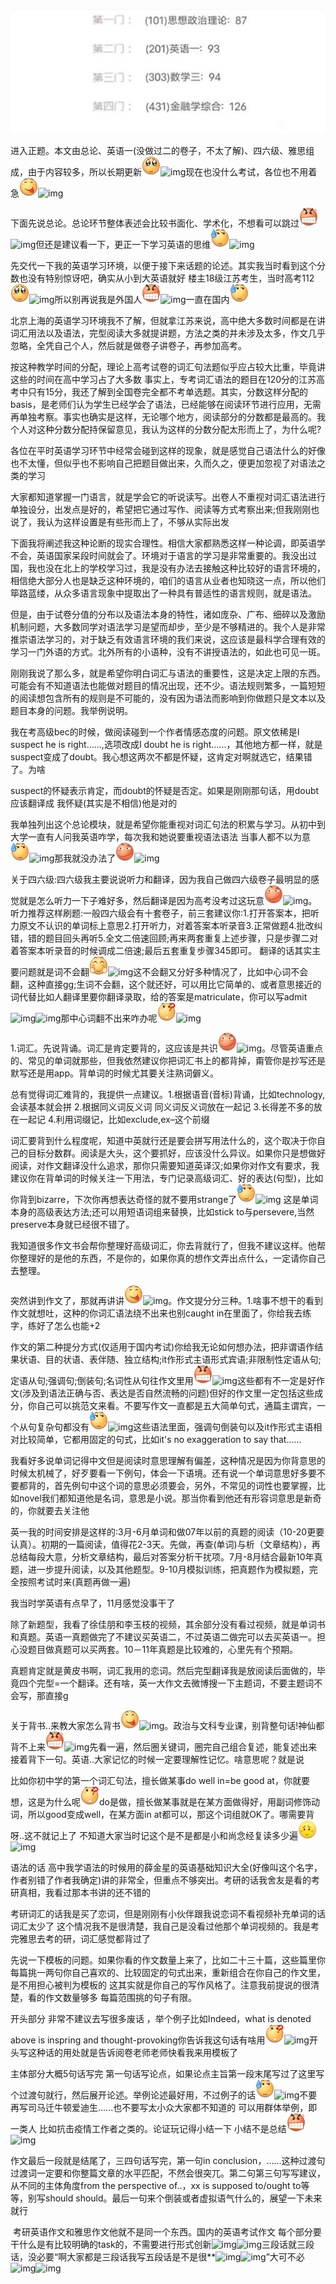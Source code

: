 ![img](贴吧大神英语-photo/6cf8b2fb43166d2293b1ff46032309f79152d226.jpg)

进入正题。本文由总论、英语一(没做过二的卷子，不太了解)、四六级、雅思组成，由于内容较多，所以长期更新![img](贴吧大神英语-photo/image_emoticon28.png)![img](https://gsp0.baidu.com/5aAHeD3nKhI2p27j8IqW0jdnxx1xbK/tb/editor/images/client/image_emoticon28.png)现在也没什么考试，各位也不用着急![img](贴吧大神英语-photo/image_emoticon3.png)![img](https://gsp0.baidu.com/5aAHeD3nKhI2p27j8IqW0jdnxx1xbK/tb/editor/images/client/image_emoticon3.png)

下面先说总论。总论环节整体表述会比较书面化、学术化，不想看可以跳过![img](贴吧大神英语-photo/image_emoticon6.png)![img](https://gsp0.baidu.com/5aAHeD3nKhI2p27j8IqW0jdnxx1xbK/tb/editor/images/client/image_emoticon6.png)但还是建议看一下，更正一下学习英语的思维![img](贴吧大神英语-photo/image_emoticon8.png)![img](https://gsp0.baidu.com/5aAHeD3nKhI2p27j8IqW0jdnxx1xbK/tb/editor/images/client/image_emoticon8.png)

先交代一下我的英语学习环境，以便于接下来话题的论述。其实我当时看到这个分数也没有特别惊讶吧，确实从小到大英语就好 楼主18级江苏考生，当时高考112![img](贴吧大神英语-photo/image_emoticon28-164612952192314.png)![img](https://gsp0.baidu.com/5aAHeD3nKhI2p27j8IqW0jdnxx1xbK/tb/editor/images/client/image_emoticon28.png)所以别再说我是外国人![img](贴吧大神英语-photo/image_emoticon6-164612952192316.png)![img](https://gsp0.baidu.com/5aAHeD3nKhI2p27j8IqW0jdnxx1xbK/tb/editor/images/client/image_emoticon6.png)一直在国内![img](贴吧大神英语-photo/image_emoticon8-164612952192318.png)



​            北京上海的英语学习环境我不了解，但就拿江苏来说，高中绝大多数时间都是在讲词汇用法以及语法，完型阅读大多就提讲题，方法之类的并未涉及太多，作文几乎忽略，全凭自己个人，然后就是做卷子讲卷子，再参加高考。



按这种教学时间的分配，理论上高考试卷的词汇句法题似乎应占较大比重，毕竟讲这些的时间在高中学习占了大多数  事实上，专考词汇语法的题目在120分的江苏高考中只有15分，我还了解到全国卷完全都不考单选题。其实，分数这样分配的basis，是老师们认为学生已经学会了语法，已经能够在阅读环节进行应用，无需再单独考察。事实也确实是这样，无论哪个地方，阅读部分的分数都是最高的。我个人对这种分数分配持保留意见，我认为这样的分数分配太形而上了，为什么呢?



各位在平时英语学习环节中经常会碰到这样的现象，就是感觉自己语法什么的好像也不太懂，但似乎也不影响自己把题目做出来，久而久之，便更加忽视了对语法之类的学习



大家都知道掌握一门语言，就是学会它的听说读写。出卷人不重视对词汇语法进行单独设分，出发点是好的，希望把它通过写作、阅读等方式考察出来;但我刚刚也说了，我认为这样设置是有些形而上了，不够从实际出发



下面我将阐述我这种论断的现实合理性。相信大家都熟悉这样一种论调，即英语学不会，英语国家呆段时间就会了。环境对于语言的学习是非常重要的。我没出过国，我也没在北上的学校学习过，我是没有办法去接触这种比较好的语言环境的，相信绝大部分人也是缺乏这种环境的，咱们的语言从业者也知晓这一点，所以他们筚路蓝缕，从众多语言现象中提取出了一种具有普适性的语言规则，就是语法。



但是，由于试卷分值的分布以及语法本身的特性，诸如庞杂、广布、细碎以及激励机制问题，大多数同学对语法学习是望而却步，至少是不够精进的。我个人是非常推崇语法学习的，对于缺乏有效语言环境的我们来说，这应该是最科学合理有效的学习一门外语的方式。北外所有的小语种，没有不讲授语法的，如此也可见一斑。



刚刚我说了那么多，就是希望你明白词汇与语法的重要性，这是决定上限的东西。可能会有不知道语法也能做对题目的情况出现，还不少。语法规则繁多，一篇短短的阅读想包含所有的规则是不可能的，没有因为语法而影响到你做题只是文本以及题目本身的问题。我举例说明。



我在考高级bec的时候，做阅读碰到一个作者情感态度的问题。原文依稀是I suspect he is right......,选项改成I  doubt he is  right......，其他地方都一样，就是suspect变成了doubt。我心想这两次不都是怀疑，这肯定对啊就选它，结果错了。为啥

suspect的怀疑表示肯定，而doubt的怀疑是否定。如果是刚刚那句话，用doubt应该翻译成 我怀疑(其实是不相信)他是对的

我单独列出这个总论模块，就是希望你能重视对词汇句法的积累与学习。从初中到大学一直有人问我英语咋学，每次我和她说要重视语法语法 当事人都不以为意![img](贴吧大神英语-photo/image_emoticon8-164612965870220.png)![img](https://gsp0.baidu.com/5aAHeD3nKhI2p27j8IqW0jdnxx1xbK/tb/editor/images/client/image_emoticon8.png)那我就没办法了![img](贴吧大神英语-photo/image_emoticon16.png)![img](https://gsp0.baidu.com/5aAHeD3nKhI2p27j8IqW0jdnxx1xbK/tb/editor/images/client/image_emoticon16.png)





关于四六级:四六级我主要说说听力和翻译，因为我自己做四六级卷子最明显的感觉就是怎么听力一下子难好多，然后翻译是因为高考没考过这玩意![img](贴吧大神英语-photo/image_emoticon16-164612967232323.png)![img](https://gsp0.baidu.com/5aAHeD3nKhI2p27j8IqW0jdnxx1xbK/tb/editor/images/client/image_emoticon16.png)。
听力推荐这样刷题:一般四六级会有十套卷子，前三套建议你:1.打开答案本，把听力原文不认识的单词标上意思2.打开听力，对着答案本听录音3.正常做题4.批改纠错，错的题目回头再听5.全文二倍速回顾;再来两套重复上述步骤，只是步骤二对着答案本听录音的时候调成二倍速;最后五套重复步骤345即可。
翻译的话其实主要问题就是词不会翻![img](贴吧大神英语-photo/image_emoticon24.png)![img](https://gsp0.baidu.com/5aAHeD3nKhI2p27j8IqW0jdnxx1xbK/tb/editor/images/client/image_emoticon24.png)这不会翻又分好多种情况了，比如中心词不会翻，这种直接gg;生词不会翻，这个就还好，可以用比它简单的、或者意思接近的词代替比如人翻译里要你翻译录取，给的答案是matriculate，你可以写admit![img](https://gsp0.baidu.com/5aAHeD3nKhI2p27j8IqW0jdnxx1xbK/tb/editor/images/client/image_emoticon24.png)![img](https://gsp0.baidu.com/5aAHeD3nKhI2p27j8IqW0jdnxx1xbK/tb/editor/images/client/image_emoticon24.png)那中心词翻不出来咋办呢![img](贴吧大神英语-photo/image_emoticon15.png)![img](https://gsp0.baidu.com/5aAHeD3nKhI2p27j8IqW0jdnxx1xbK/tb/editor/images/client/image_emoticon15.png)



1.词汇。先说背诵。词汇是肯定要背的，这应该是共识![img](贴吧大神英语-photo/image_emoticon16-164612977833127.png)![img](https://gsp0.baidu.com/5aAHeD3nKhI2p27j8IqW0jdnxx1xbK/tb/editor/images/client/image_emoticon16.png)。尽管英语重点的、常见的单词就那些，但我依然建议你把词汇书上的都背掉，甭管你是抄写还是默写还是用app。背单词的时候尤其要关注熟词僻义。

总有觉得词汇难背的，我提供一点建议。1.根据语音(音标)背诵，比如technology,会读基本就会拼 2.根据同义词反义词 同义词反义词放在一起记 3.长得差不多的放在一起记 4.利用词缀记，比如exclude,ex–这个前缀



词汇要背到什么程度呢，知道中英就行还是要会拼写用法什么的，这个取决于你自己的目标分数群。阅读是大头，这个要抓好，应该没什么异议。如果你只是想做好阅读，对作文翻译没什么追求，那你只需要知道英译汉;如果你对作文有要求，我建议你在背单词的时候关注一下用法，专门记录高级词汇、好的表达(句型)，比如你背到bizarre，下次你再想表达奇怪的就不要用strange了![img](贴吧大神英语-photo/image_emoticon8-164612980832029.png)![img](https://gsp0.baidu.com/5aAHeD3nKhI2p27j8IqW0jdnxx1xbK/tb/editor/images/client/image_emoticon8.png) 这是单词本身的高级表达方法;还可以用短语词组来替换，比如stick to与persevere,当然preserve本身就已经很不错了。

我知道很多作文书会帮你整理好高级词汇，你去背就行了，但我不建议这样。他帮你整理好的是他的东西，不是你的，如果你真的想作文弄出点什么，一定请你自己去整理。

突然讲到作文了，那就再讲讲![img](贴吧大神英语-photo/image_emoticon3-164612984496931.png)![img](https://gsp0.baidu.com/5aAHeD3nKhI2p27j8IqW0jdnxx1xbK/tb/editor/images/client/image_emoticon3.png)。作文提分分三种。1.啥事不想干的看到作文就想吐，这种的你词汇语法绕不出来也别caught in在里面了，你给我去练字，练好了怎么也能+2



作文的第二种提分方式(仅适用于国内考试)你给我无论如何想办法，把非谓语作结果状语、目的状语、表伴随、独立结构;it作形式主语形式宾语;非限制性定语从句;定语从句;强调句;倒装句;名词性从句往作文里用![img](贴吧大神英语-photo/image_emoticon6-164612993141333.png)![img](https://gsp0.baidu.com/5aAHeD3nKhI2p27j8IqW0jdnxx1xbK/tb/editor/images/client/image_emoticon6.png)这些都有不一定是好作文(涉及到语法正确与否、表达是否自然流畅的问题)但好的作文里一定包括这些成分，你自己可以挑范文来看。不要写作文一直都是五大简单句式，通篇主谓宾，一个从句复杂句都没有![img](贴吧大神英语-photo/image_emoticon8-164612993141335.png)![img](https://gsp0.baidu.com/5aAHeD3nKhI2p27j8IqW0jdnxx1xbK/tb/editor/images/client/image_emoticon8.png)这些语法里面，强调句倒装句以及it作形式主语相对比较简单，它都用固定的句式，比如it's no exaggeration to say that......

我看好多说单词记得中文但是阅读时意思理解有偏差，这种情况是因为你背意思的时候太机械了，好歹要看一下例句，体会一下语境。还有说一个单词意思好多要不要都背的，首先例句中这个词的意思必须要会，另外，不常见的词性也要掌握，比如novel我们都知道他是名词，意思是小说。那当你看到他还有形容词意思是新奇的，你就要去关注他

英一我的时间安排是这样的:3月-6月单词和做07年以前的真题的阅读（10-20更要认真）。初期的一篇阅读，值得花2-3天。先做，再查(单词)与析（文章结构），再总结每段大意，分析文章结构，最后对答案分析干扰项。7月-8月结合最新10年真题，进一步提升阅读，以及其他题型。9-10月模拟训练，把真题作为模拟题，完全按照考试时来(真题再做一遍)

我当时学英语有点早了，11月感觉没事干了

除了新题型，我看了徐佳朋和李玉枝的视频，其余部分没有看过视频，就是单词书和真题。英语一真题做完了不建议买英语二，不过英语二做完可以去买英语一。担心没题目做真题可以买两套。10－11年真题是比较难的，心里先有个预期。

真题肯定就是黄皮书啊，词汇我用的恋词。然后完型翻译我是放阅读后面做的，毕竟四个完型=一个翻译。还有啥，英一大作文去微博搜一下主题词，不要主题词不会写，那直接g

关于背书..来教大家怎么背书![img](贴吧大神英语-photo/image_emoticon3-164613007483437.png)![img](https://gsp0.baidu.com/5aAHeD3nKhI2p27j8IqW0jdnxx1xbK/tb/editor/images/client/image_emoticon3.png)。政治与文科专业课，别背整句话!神仙都背不上来![img](贴吧大神英语-photo/image_emoticon6-164613007483439.png)![img](https://gsp0.baidu.com/5aAHeD3nKhI2p27j8IqW0jdnxx1xbK/tb/editor/images/client/image_emoticon6.png)先看一遍，然后圈关键词，圈完自己组合复述，能复述出来接着背下一句。英语..大家记忆的时候一定要理解性记忆。啥意思呢？就是说

比如你初中学的第一个词汇句法，擅长做某事do well in=be good at，你就要想，这是为什么呢![img](贴吧大神英语-photo/image_emoticon15-164613008270341.png)do是做，擅长做某事就是在某方面做得好，用副词修饰动词，所以good变成well，在某方面in at都可以，那这个词组就OK了。哪需要背呀..这不就记上了 不知道大家当时记这个是不是都是小和尚念经复读多少遍![img](贴吧大神英语-photo/image_emoticon66.png)![img](https://gsp0.baidu.com/5aAHeD3nKhI2p27j8IqW0jdnxx1xbK/tb/editor/images/client/image_emoticon66.png)

语法的话 高中我学语法的时候用的薛金星的英语基础知识大全(好像叫这个名字，作者别错了作者我确定)讲的非常全，但重点不够突出。考研的话我舍友是看的考研真相，我看过那本书讲的还不错的



考研词汇的话我是买了恋词，但是刚刚有小伙伴跟我说恋词不看视频补充单词的话词汇太少了 这个情况我不是很清楚，我自己是没看过他那个单词视频的。我是考完雅思去考的研，词汇感觉都背过了

先说一下模板的问题。如果你看的作文数量上来了，比如二十三十篇，这些篇里你每篇挑一两句你自己喜欢的、比较固定的句式出来，重新组合在你自己的作文里，是不用担心被判为模板的 这其实就是你自己的写作风格了。注意我前提说的很清楚，看的作文数量够多 每篇范围挑的句子有限。

开头部分 非常不建议去写很多废话 ，举个例子比如Indeed，what is denoted above is inspring and thought-provoking你告诉我这句话有啥用![img](贴吧大神英语-photo/image_emoticon15-164613017699044.png)![img](https://gsp0.baidu.com/5aAHeD3nKhI2p27j8IqW0jdnxx1xbK/tb/editor/images/client/image_emoticon15.png)开头写这种话的用处就是告诉阅卷老师老师快看我来用模板了



主体部分大概5句话写完 第一句话写论点，如果论点主旨第一段末尾写过了这里写个过渡句就行，然后展开论述。举例论述最好用，不过例子的话![img](贴吧大神英语-photo/image_emoticon8-164613019619146.png)![img](https://gsp0.baidu.com/5aAHeD3nKhI2p27j8IqW0jdnxx1xbK/tb/editor/images/client/image_emoticon8.png)不要再写司马迁牛顿爱迪生......也不要写太小众大家都不知道的 可以用群体举例，即一类人 比如抗击疫情工作者之类的。论证玩记得小结一下 小结不是总结![img](贴吧大神英语-photo/image_emoticon6-164613019619148.png)![img](https://gsp0.baidu.com/5aAHeD3nKhI2p27j8IqW0jdnxx1xbK/tb/editor/images/client/image_emoticon6.png)

作文最后一段就是结尾了，三四句话写完，第一句in  conclusion，......这种过渡句过渡词一定要和你整篇文章的水平匹配，不然会很突兀。第二句第三句写写建议，从不同的主体角度from  the perspective of..，xx is supposed to/ought to等等，别写should  should。最后一句来个倒装或者虚拟语气什么的，展望一下未来就行





​            考研英语作文和雅思作文他就不是同一个东西。国内的英语考试作文 每个部分要干什么是有比较明确的task的，不需要进行形式创新![img](https://gsp0.baidu.com/5aAHeD3nKhI2p27j8IqW0jdnxx1xbK/tb/editor/images/client/image_emoticon8.png)![img](https://gsp0.baidu.com/5aAHeD3nKhI2p27j8IqW0jdnxx1xbK/tb/editor/images/client/image_emoticon8.png)三段话就三段话，没必要“啊大家都是三段话我写五段话是不是很**![img](https://gsp0.baidu.com/5aAHeD3nKhI2p27j8IqW0jdnxx1xbK/tb/editor/images/client/image_emoticon20.png)![img](https://gsp0.baidu.com/5aAHeD3nKhI2p27j8IqW0jdnxx1xbK/tb/editor/images/client/image_emoticon20.png)”大可不必![img](https://gsp0.baidu.com/5aAHeD3nKhI2p27j8IqW0jdnxx1xbK/tb/editor/images/client/image_emoticon8.png)![img](https://gsp0.baidu.com/5aAHeD3nKhI2p27j8IqW0jdnxx1xbK/tb/editor/images/client/image_emoticon8.png)